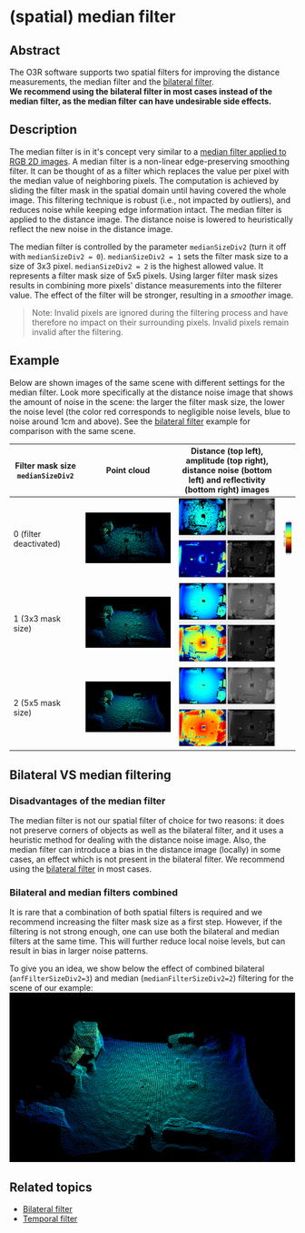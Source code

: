 # (spatial) median filter

## Abstract
The O3R software supports two spatial filters for improving the distance measurements, the median filter and the [bilateral filter](bilateralFilter.md).   
**We recommend using the bilateral filter in most cases instead of the median filter, as the median filter can have undesirable side effects.**

## Description

The median filter is in it's concept very similar to a [median filter applied to RGB 2D images](https://en.wikipedia.org/wiki/Median_filter). A median filter is a non-linear edge-preserving smoothing filter. It can be thought of as a filter which replaces the value per pixel with the median value of neighboring pixels. The computation is achieved by sliding the filter mask in the spatial domain until having covered the whole image. 
This filtering technique is robust (i.e., not impacted by outliers), and reduces noise while keeping edge information intact. 
The median filter is applied to the distance image. The distance noise is lowered to heuristically reflect the new noise in the distance image.



The median filter is controlled by the parameter `medianSizeDiv2` (turn it off with 
`medianSizeDiv2 = 0`). 
`medianSizeDiv2 = 1` sets the filter mask size to a size of 3x3 pixel.
`medianSizeDiv2 = 2` is the highest allowed value. It represents a filter mask size of 5x5 pixels.
Using larger filter mask sizes results in combining more pixels' distance measurements into the filterer value. The effect of the filter will be stronger, resulting in a *smoother* image.

>Note: Invalid pixels are ignored during the filtering process and have therefore no impact on their surrounding pixels. Invalid pixels remain invalid after the filtering. 
 

## Example
Below are shown images of the same scene with different settings for the median filter. Look more specifically at the distance noise image that shows the amount of noise in the scene: the larger the filter mask size, the lower the noise level (the color red corresponds to negligible noise levels, blue to noise around 1cm and above). See the [bilateral filter](bilateralFilter.md) example for comparison with the same scene.

| Filter mask size `medianSizeDiv2`| Point cloud| Distance (top left), amplitude (top right), distance noise (bottom left) and reflectivity (bottom right) images| |
|--|--|--|--|
| 0 (filter deactivated)| ![medianSizeDiv2_0_value](./resources/medianSizeDiv2_0.png "3D point cloud without spatial filtering / median filter switched off")| ![medianSizeDiv2_0_value](./resources/medianSizeDiv2_0_imgs.png "distance, amplitude, distance noise, and reflectivity images without spatial filtering / median filter switched off")| ![color bar for noise image](resources/color_bar_noise.png)|
| 1 (3x3 mask size)| ![medianSizeDiv2_1_value](./resources/medianSizeDiv2_1.png "3D point cloud with spatial filtering: median filter mask set to 3x3 pixel neighbourhood")| ![medianSizeDiv2_0_value](./resources/medianSizeDiv2_1_imgs.png "distance, amplitude, distance noise, and reflectivity images with spatial filtering: median filter mask set to 3x3 pixel neighbourhood")| |
| 2 (5x5 mask size)| ![medianSizeDiv2_2_value](./resources/medianSizeDiv2_2.png "3D point cloud with spatial filtering: median filter mask set to 5x5 pixel neighbourhood")| ![medianSizeDiv2_0_value](./resources/medianSizeDiv2_2_imgs.png "distance, amplitude, distance noise, and reflectivity images with spatial filtering: median filter mask set to 5x5 pixel neighbourhood")| |


## Bilateral VS median filtering
### Disadvantages of the median filter
The median filter is not our spatial filter of choice for two reasons: it does not preserve corners of objects as well as the bilateral filter, and it uses a heuristic method for dealing with the distance noise image. Also, the median filter can introduce a bias in the distance image (locally) in some cases, an effect which is not present in the bilateral filter.
We recommend using the [bilateral filter](bilateralFilter.md) in most cases.

### Bilateral and median filters combined
It is rare that a combination of both spatial filters is required and we recommend increasing the filter mask size as a first step. However, if the filtering is not strong enough, one can use both the bilateral and median filters at the same time. This will further reduce local noise levels, but can result in bias in larger noise patterns. 

To give you an idea, we show below the effect of combined bilateral (`anfFilterSizeDiv2=3`) and median (`medianFilterSizeDiv2=2`) filtering for the scene of our example:
![bilateral3_median2](./resources/bilateral3_median2.png "3D point cloud with heavy spatial filtering: median filter mask set to 5x5 pixel neighbourhood, bilateral filter mask set to 7x7 pixel neighbourhood")   
 
## Related topics
+ [Bilateral filter](bilateralFilter.md)
+ [Temporal filter](temporalFilter.md)





